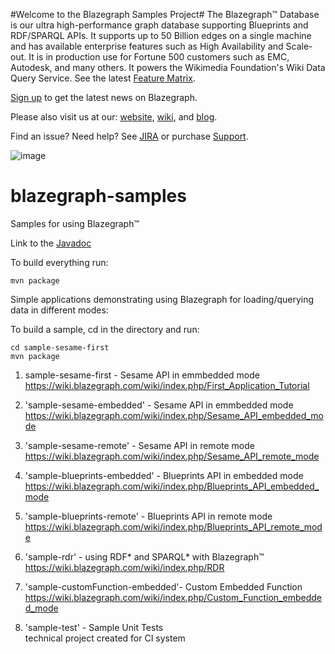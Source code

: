 #Welcome to the Blazegraph Samples Project#
The Blazegraph™ Database is our ultra high-performance graph database supporting Blueprints and RDF/SPARQL APIs. It supports up to 50 Billion edges on a single machine and has available enterprise features such as High Availability and Scale-out. It is in production use for Fortune 500 customers such as EMC, Autodesk, and many others.  It powers the Wikimedia Foundation's Wiki Data Query Service.  See the latest [Feature Matrix](http://www.blazegraph.com/product/).

[Sign up](http://eepurl.com/VLpUj) to get the latest news on Blazegraph.  

Please also visit us at our: [website](http://www.blazegraph.com), [wiki](https://wiki.blazegraph.com), and [blog](https://wiki.blazegraph.com/).

Find an issue?   Need help?  See [JIRA](https://jira.blazegraph.com) or purchase [Support](https://www.blazegraph.com/buy).

![image](http://blog.blazegraph.com/wp-content/uploads/2015/07/blazegraph_by_systap_favicon.png)

# blazegraph-samples
Samples for using Blazegraph™

Link to the [Javadoc](https://blazegraph.github.io/blazegraph-samples/apidocs/index.html)

To build everything run:

```
mvn package
```

Simple applications demonstrating using Blazegraph for loading/querying data in different modes:

To build a sample, cd in the directory and run:

```
cd sample-sesame-first
mvn package
```

1. sample-sesame-first - Sesame API in emmbedded mode
  https://wiki.blazegraph.com/wiki/index.php/First_Application_Tutorial

2. 'sample-sesame-embedded' - Sesame API in emmbedded mode
  https://wiki.blazegraph.com/wiki/index.php/Sesame_API_embedded_mode

3. 'sample-sesame-remote' - Sesame API in remote mode
  https://wiki.blazegraph.com/wiki/index.php/Sesame_API_remote_mode

4. 'sample-blueprints-embedded' - Blueprints API in embedded mode
  https://wiki.blazegraph.com/wiki/index.php/Blueprints_API_embedded_mode

5. 'sample-blueprints-remote' - Blueprints API in remote mode
  https://wiki.blazegraph.com/wiki/index.php/Blueprints_API_remote_mode

6. 'sample-rdr' - using RDF* and SPARQL* with Blazegraph™
  https://wiki.blazegraph.com/wiki/index.php/RDR

7.  'sample-customFunction-embedded'- Custom Embedded Function
    https://wiki.blazegraph.com/wiki/index.php/Custom_Function_embedded_mode

8.  'sample-test' - Sample Unit Tests <br>
   technical project created for CI system







